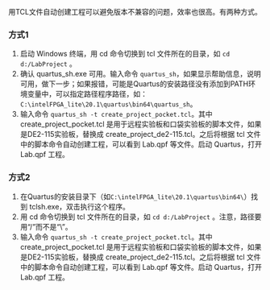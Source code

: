 用TCL文件自动创建工程可以避免版本不兼容的问题，效率也很高。有两种方式。
### 方式1
  1. 启动 Windows 终端，用 cd 命令切换到 tcl 文件所在的目录，如 `cd d:/LabProject` 。  
  2. 确认 quartus_sh.exe 可用。输入命令 `quartus_sh`，如果显示帮助信息，说明可用，做下一步；如果报错，可能是Quartus的安装路径没有添加到PATH环境变量中，可以指定路径程序路径，如：`C:\intelFPGA_lite\20.1\quartus\bin64\quartus_sh`。
  3. 输入命令 `quartus_sh -t create_project_pocket.tcl`。其中 create_project_pocket.tcl 是用于远程实验板和口袋实验板的脚本文件，如果是DE2-115实验板，替换成 create_project_de2-115.tcl。之后将根据 tcl 文件中的脚本命令自动创建工程，可以看到 Lab.qpf 等文件。启动 Quartus，打开 Lab.qpf 工程。

### 方式2
  1. 在Quartus的安装目录下（如`C:\intelFPGA_lite\20.1\quartus\bin64\`）找到 tclsh.exe，双击执行这个程序。
  2. 用 cd 命令切换到 tcl 文件所在的目录，如 `cd d:/LabProject` 。注意，路径要用“/”而不是“\”。
  3. 输入命令 `quartus_sh -t create_project_pocket.tcl`。其中 create_project_pocket.tcl 是用于远程实验板和口袋实验板的脚本文件，如果是DE2-115实验板，替换成 create_project_de2-115.tcl。之后将根据 tcl 文件中的脚本命令自动创建工程，可以看到 Lab.qpf 等文件。启动 Quartus，打开 Lab.qpf 工程。